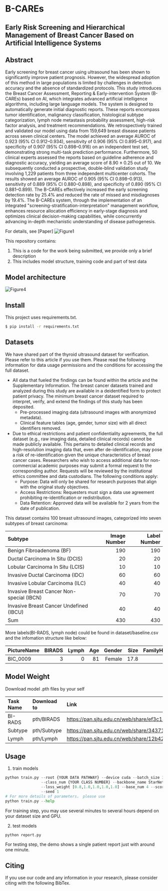 # B-CAREs

## Early Risk Screening and Hierarchical Management of Breast Cancer Based on Artificial Intelligence Systems

## Abstract
Early screening for breast cancer using ultrasound has been shown to significantly improve patient prognosis. However, the widespread adoption of this method in large populations is limited by challenges in detection accuracy and the absence of standardized protocols. This study introduces the Breast Cancer Assessment, Reporting & Early-intervention System (B-CAREs) based on AI, which integrates advanced artificial intelligence algorithms, including large language models. The system is designed to automatically generate initial diagnostic reports. These reports encompass tumor identification, malignancy classification, histological subtype categorization, lymph node metastasis probability assessment, high-risk factor analysis, and treatment recommendations. We retrospectively trained and validated our model using data from 159,649 breast disease patients across seven clinical centers. The model achieved an average AUROC of 0.923 (95% CI 0.912–0.934), sensitivity of 0.906 (95% CI 0.895–0.917), and specificity of 0.907 (95% CI 0.898–0.916) on an independent test set, demonstrating strong multi-task prediction performance. Furthermore, 50 clinical experts assessed the reports based on guideline adherence and diagnostic accuracy, yielding an average score of 8.90 ± 0.25 out of 10. We subsequently conducted a prospective, double-blind validation study involving 1,229 patients from three independent multicenter cohorts. The results showed an average AUROC of 0.905 (95% CI 0.898–0.913), sensitivity of 0.889 (95% CI 0.880–0.898), and specificity of 0.890 (95% CI 0.881–0.899). The B-CAREs effectively increased the early screening detection rate by 25.4% and reduced the rate of missed and misdiagnoses by 19.4%. The B-CAREs system, through the implementation of an integrated "screening-stratification-interpretation" management workflow, enhances resource allocation efficiency in early-stage diagnosis and optimizes clinical decision-making capabilities, while concurrently advancing in-depth mechanistic understanding of disease pathogenesis.

For details, see [Paper]
![Figure1](https://github.com/DouBeeTwT/B-CAREs/blob/main/scripts/Figures/Figure1.png)

This repository contains:

1. This is a code for the work being submitted, we provide only a brief description
2. This includes model structure, training code and part of test data

## Model architecture
![Figure4](https://github.com/DouBeeTwT/B-CAREs/blob/main/scripts/Figures/Figure4.png)

## Install
This project uses requirements.txt.
```bash
$ pip install -r requirements.txt
```

## Datasets
We have shared part of the thyroid ultrasound dataset for verification. Please refer to this article if you use them. Please read the following information for data usage permissions and the conditions for accessing the full dataset.

- All data that fueled the findings can be found within the article and the Supplementary Information. The breast cancer datasets trained and analyzed during this study are available in a deidentified form to protect patient privacy. The minimum breast cancer dataset required to interpret, verify, and extend the findings of this study has been deposited.
    - Pre-processed imaging data (ultrasound images with anonymized metadata).
    - Clinical feature tables (age, gender, tumor size) with all direct identifiers removed.
- Due to ethical restrictions and patient confidentiality agreements, the full dataset (e.g., raw imaging data, detailed clinical records) cannot be made publicly available. This pertains to detailed clinical records and high-resolution imaging data that, even after de-identification, may pose a risk of re-identification given the unique characteristics of breast cancer cases. Researchers who wish to access additional data for non-commercial academic purposes may submit a formal request to the corresponding author. Requests will be reviewed by the institutional ethics committee and data custodians. The following conditions apply:
    - Purpose: Data will only be shared for research purposes that align with the original study objectives. 
    - Access Restrictions: Requesters must sign a data use agreement prohibiting re-identification or redistribution.
    - Data Retention: Approved data will be available for 2 years from the date of publication.

This dataset contains 100 breast ultrasound images, categorized into seven subtypes of breast carcinoma:

| Subtype                                   | Image Number | Label Number|
| :---------------------------------------- | -----------: | ----------: |
| Benign Fibroadenoma (BF)                  |          190 |         190 |
| Ductal Carcinoma In Situ (DCIS)           |           20 |          20 |
| Lobular Carcinoma In Situ (LCIS)          |           10 |          10 |
| Invasive Ductal Carcinoma (IDC)           |           60 |          60 |
| Invasive Lobular Carcinoma (ILC)          |           40 |          40 |
| Invasive Breast Cancer Non-special (IBCN) |           70 |          70 |
| Invasive Breast Cancer Undefined (IBCU)   |           40 |          40 |
| Sum                                       |          430 |         430 |

More labels(BI-RADS, lymph node) could be found in dataset/baseline.csv and the infomation structure like below:


| PictureName | BIRADS | Lymph |  Age  | Gender | Size | FamilyHistory | Menophania | Period | Duration |Pregnant | Menopause | Smoke | Drink |
| :---------- | -----: | ----: | ----: | -----: | ---: | ------------: | ---------: | -----: | -------: |-------: | --------: | ----: | ----: |
| BIC_0009    |      3 |     0 |    81 | Female | 17.8 |             0 |         12 |     33 |        4 |      No |       Yes |    No |    No |

## Model Weight

Download model .pth files by your self

| Task Name | Download to |Link |
| :---------| :----- |:----|
| BI-RADS   | pth/BIRADS  | https://pan.sjtu.edu.cn/web/share/ef3c18cf0557a22a5d65b35fca88e442 |
| Subtype   | pth/Subtype | https://pan.sjtu.edu.cn/web/share/34371324234abf37f70ff9b4e43a1f99 |
| Lymph     | pth/Lymph   | https://pan.sjtu.edu.cn/web/share/12b42e150ee920db0388446254c7342b |

## Usage
1. train models
```python
python train.py --root {YOUR DATA PATHWAY} --device cuda --batch_size 32 --learning_rate 1e-3 --epoch_max 150 --epoch_qp 120 \
                --class_num {YOUR CLASS NUMBER} --backbone_name StarNet --protonet_name DeepLabV3 \
                --loss_weight [0.8,1.0,1.0,1.0,1.0] --base_num 4 --score_threshold 0.05 --nms_threshold 0.6 --max_object_num 7 \
                --seed 1
# For more details of parameters， please use
python train.py --help
```
For training step, you may use several minutes to several hours depend on your dataset size and GPU.

2. test models
```python
python report.py
```
For testing step, the demo shows a single patient report just with around one minute.

## Citing
If you use our code and any information in your research, please consider citing with the following BibTex.

